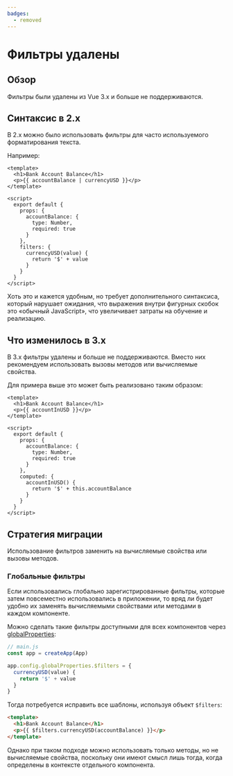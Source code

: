 ```yaml
---
badges:
  - removed
---
```


# Фильтры удалены <MigrationBadges :badges="$frontmatter.badges" />

## Обзор

Фильтры были удалены из Vue 3.x и больше не поддерживаются.

## Синтаксис в 2.x

В 2.x можно было использовать фильтры для часто используемого форматирования текста.

Например:

```vue
<template>
  <h1>Bank Account Balance</h1>
  <p>{{ accountBalance | currencyUSD }}</p>
</template>

<script>
  export default {
    props: {
      accountBalance: {
        type: Number,
        required: true
      }
    },
    filters: {
      currencyUSD(value) {
        return '$' + value
      }
    }
  }
</script>
```

Хоть это и кажется удобным, но требует дополнительного синтаксиса, который нарушает ожидания, что выражения внутри фигурных скобок это «обычный JavaScript», что увеличивает затраты на обучение и реализацию.

## Что изменилось в 3.x

В 3.x фильтры удалены и больше не поддерживаются. Вместо них рекомендуем использовать вызовы методов или вычисляемые свойства.

Для примера выше это может быть реализовано таким образом:

```vue
<template>
  <h1>Bank Account Balance</h1>
  <p>{{ accountInUSD }}</p>
</template>

<script>
  export default {
    props: {
      accountBalance: {
        type: Number,
        required: true
      }
    },
    computed: {
      accountInUSD() {
        return '$' + this.accountBalance
      }
    }
  }
</script>
```

## Стратегия миграции

Использование фильтров заменить на вычисляемые свойства или вызовы методов.

### Глобальные фильтры

Если использовались глобально зарегистрированные фильтры, которые затем повсеместно использовались в приложении, то вряд ли будет удобно их заменять вычисляемыми свойствами или методами в каждом компоненте.

Можно сделать такие фильтры доступными для всех компонентов через [globalProperties](../../api/application-config.md#globalproperties):

```js
// main.js
const app = createApp(App)

app.config.globalProperties.$filters = {
  currencyUSD(value) {
    return '$' + value
  }
}
```

Тогда потребуется исправить все шаблоны, используя объект `$filters`:

```html
<template>
  <h1>Bank Account Balance</h1>
  <p>{{ $filters.currencyUSD(accountBalance) }}</p>
</template>
```

Однако при таком подходе можно использовать только методы, но не вычисляемые свойства, поскольку они имеют смысл лишь тогда, когда определены в контексте отдельного компонента.
